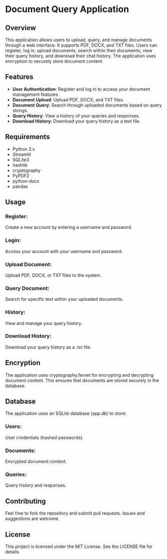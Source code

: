 # Document Query Application

## Overview

This application allows users to upload, query, and manage documents through a web interface. It supports PDF, DOCX, and TXT files. Users can register, log in, upload documents, search within their documents, view their query history, and download their chat history. The application uses encryption to securely store document content.

## Features

- **User Authentication**: Register and log in to access your document management features.
- **Document Upload**: Upload PDF, DOCX, and TXT files.
- **Document Query**: Search through uploaded documents based on query strings.
- **Query History**: View a history of your queries and responses.
- **Download History**: Download your query history as a text file.

## Requirements

- Python 3.x
- Streamlit
- SQLite3
- hashlib
- cryptography
- PyPDF2
- python-docx
- pandas

## Usage
### Register: 
Create a new account by entering a username and password.
### Login: 
Access your account with your username and password.
### Upload Document: 
Upload PDF, DOCX, or TXT files to the system.
### Query Document: 
Search for specific text within your uploaded documents.
### History: 
View and manage your query history.
### Download History: 
Download your query history as a .txt file.
## Encryption
The application uses cryptography.fernet for encrypting and decrypting document content. This ensures that documents are stored securely in the database.

## Database
The application uses an SQLite database (app.db) to store:

### Users: 
User credentials (hashed passwords).
### Documents: 
Encrypted document content.
### Queries: 
Query history and responses.
## Contributing
Feel free to fork the repository and submit pull requests. Issues and suggestions are welcome.

## License
This project is licensed under the MIT License. See the LICENSE file for details.
